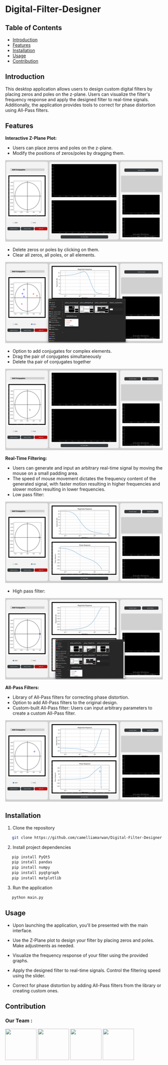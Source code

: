 # Digital-Filter-Designer
## Table of Contents
- [Introduction](#introduction)
- [Features](#features)
- [Installation](#installation)
- [Usage](#usage)
- [Contribution](#contribution)

## Introduction
This desktop application allows users to design custom digital filters by placing zeros and poles on the z-plane. Users can visualize the filter's frequency response and apply the designed filter to real-time signals. Additionally, the application provides tools to correct for phase distortion using All-Pass filters.

## Features
**Interactive Z-Plane Plot:**
- Users can place zeros and poles on the z-plane.
- Modify the positions of zeros/poles by dragging them.

![Alt Text](Gifs/Add_zeros_poles.gif)
- Delete zeros or poles by clicking on them.
- Clear all zeros, all poles, or all elements.

![Alt Text](Gifs/Delete.gif)
- Option to add conjugates for complex elements.
- Drag the pair of conjugates simultaneously
- Delete tha pair of conjugates together

![Alt Text](Gifs/Conjugates.gif)

**Real-Time Filtering:**
- Users can generate and input an arbitrary real-time signal by moving the mouse on a small padding area.
- The speed of mouse movement dictates the frequency content of the generated signal, with faster motion resulting in higher frequencies and slower motion resulting in lower frequencies.
- Low pass filter:

![Alt Text](Gifs/Low_Pass_Filter.gif)
- High pass filter:

![Alt Text](Gifs/High_Pass_Filter.gif)

**All-Pass Filters:**
- Library of All-Pass filters for correcting phase distortion.
- Option to add All-Pass filters to the original design.
- Custom-built All-Pass filter: Users can input arbitrary parameters to create a custom All-Pass filter.

![Alt Text](Gifs/All-Pass_Filter.gif)

 ## Installation 
1. Clone the repository
```sh
   git clone https://github.com/camelliamarwan/Digital-Filter-Designer.git
 ```
2. Install project dependencies
```sh
   pip install PyQt5
   pip install pandas
   pip install numpy
   pip install pyqtgraph
   pip install matplotlib
 ```
3. Run the application
```sh
   python main.py
```

## Usage
- Upon launching the application, you'll be presented with the main interface.

- Use the Z-Plane plot to design your filter by placing zeros and poles. Make adjustments as needed.

- Visualize the frequency response of your filter using the provided graphs.

- Apply the designed filter to real-time signals. Control the filtering speed using the slider.

- Correct for phase distortion by adding All-Pass filters from the library or creating custom ones.

## Contribution
  ### **Our Team :**
 <div align="left">
  <a href="https://github.com/malaknasser812"><img src="https://avatars.githubusercontent.com/u/61388796?v=4" width="100" height="100"></a>
  <a href="https://github.com/camelliamarwan"><img src="https://avatars.githubusercontent.com/u/115187802?v=4" width="100" height="100"></a>
  <a href="https://github.com/fou65"><img src="https://avatars.githubusercontent.com/u/115308809?v=4" width="100" height="100"></a>
  <a href="https://github.com/hagersamir"><img src="https://avatars.githubusercontent.com/u/105936147?v=4" width="100" height="100"></a>
</div>
